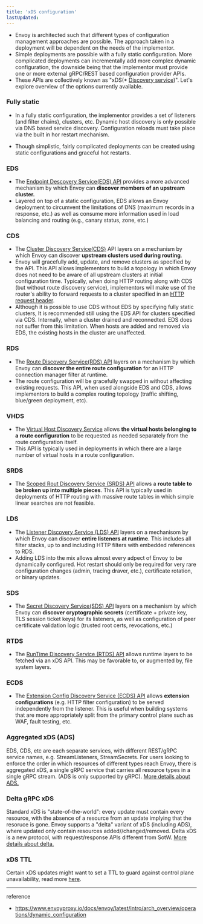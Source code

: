 ```yaml
---
title: 'xDS configuration'
lastUpdated: 
---
```


- Envoy is architected such that different types of configuration management approaches are possible. The approach taken in a deployment will be dependent on the needs of the implementor.
- Simple deployments are possible with a fully static configuration. More complicated deployments can incrementally add more complex dynamic configuration, the downside being that the implementor must provide one or more external gRPC/REST based configuration provider APIs.
- These APIs are collectively known as "xDS(* [Discovery service](https://www.envoyproxy.io/docs/envoy/latest/intro/arch_overview/upstream/service_discovery#arch-overview-service-discovery))". Let's explore overview of the options currently available.

### Fully static

- In a fully static configuration, the implementor provides a set of listeners (and filter chains), clusters, etc. Dynamic host discovery is only possible via DNS based service discovery. Configuration reloads must take place via the built in hor restart mechanism.

- Though simplistic, fairly complicated deployments can be created using static configurations and graceful hot restarts.

### EDS

- The [Endpoint Descovery Service(EDS) API](https://www.envoyproxy.io/docs/envoy/latest/intro/arch_overview/upstream/service_discovery#arch-overview-service-discovery-types-eds) provides a more advanced mechanism by which Envoy can **discover members of an upstream cluster.**
- Layered on top of a static configuration, EDS allows an Envoy deployment to circumvent the limitations of DNS (maximum records in a response, etc.) as well as consume more information used in load balancing and routing (e.g., canary status, zone, etc.)

### CDS

- The [Cluster Discovery Service(CDS)](https://www.envoyproxy.io/docs/envoy/latest/configuration/upstream/cluster_manager/cds#config-cluster-manager-cds) API layers on a mechanism by which Envoy can discover **upstream clusters used during routing**.
- Envoy will gracefully add, update, and remove clusters as specified by the API. This API allows implementors to build a topology in which Envoy does not need to be aware of all upstream clusters at initial configuration time. Typically, when doing HTTP routing along with CDS (but without route discovery service), implementors will make use of the router's ability to forward requests to a cluster specified in an [HTTP request header](https://www.envoyproxy.io/docs/envoy/latest/api-v3/config/route/v3/route_components.proto#envoy-v3-api-field-config-route-v3-routeaction-cluster-header).
- Although it is possible to use CDS without EDS by specifying fully static clusters, It is recommended still using the EDS API for clusters specified via CDS. Internally, when a cluster drained and reconnedted. EDS does not suffer from this limitation. When hosts are added and removed via EDS, the existing hosts in the cluster are unaffected.

### RDS

- The [Route Discovery Service(RDS) API](https://www.envoyproxy.io/docs/envoy/latest/configuration/http/http_conn_man/rds#config-http-conn-man-rds) layers on a mechanism by which Envoy can **discover the entire route configuration** for an HTTP connection manager filter at runtime.
- The route configuration will be gracefully swapped in without affecting existing requests. This API, when used alongside EDS and CDS, allows implementors to build a complex routing topology (traffic shifting, blue/green deployment, etc).

### VHDS

- The [Virtual Host Discovery Service](https://www.envoyproxy.io/docs/envoy/latest/configuration/http/http_conn_man/vhds#config-http-conn-man-vhds) allows **the virtual hosts belonging to a route configuration** to be requested as needed separately from the route configuration itself.
- This API is typically used in deployments in which there are a large number of virtual hosts in a route configuration.

### SRDS

- The [Scoped Rout Discovery Service (SRDS) API](https://www.envoyproxy.io/docs/envoy/latest/intro/arch_overview/http/http_routing#arch-overview-http-routing-route-scope) allows a **route table to be broken up into multiple pieces**. This API is typically used in deployments of HTTP routing with massive route tables in which simple linear searches are not feasible.

### LDS

- The [Listener Discovery Service (LDS) API](https://www.envoyproxy.io/docs/envoy/latest/configuration/listeners/lds#config-listeners-lds) layers on a mechanisom by which Envoy can discover **entire listeners at runtime**. This includes all filter stacks, up to and including HTTP filters with embedded references to RDS.
- Adding LDS into the mix allows almost every adpect of Envoy to be dynamically configured. Hot restart should only be required for very rare configuration changes (admin, tracing draver, etc.), certificate rotation, or binary updates.

### SDS

- The [Secret Discovery Service(SDS) API](https://www.envoyproxy.io/docs/envoy/latest/configuration/security/secret#config-secret-discovery-service) layers on a mechanism by which Envoy can **discover cryptographic secrets** (certificate + private key, TLS session ticket keys) for its listeners, as well as configuration of peer certificate validation logic (trusted root certs, revocations, etc.)

### RTDS

- The [RunTime Discovery Service (RTDS) API](https://www.envoyproxy.io/docs/envoy/latest/configuration/operations/runtime#config-runtime-rtds) allows runtime layers to be fetched via an xDS API. This may be favorable to, or augmented by, file system layers.

### ECDS

- The [Extension Config Discovery Service (ECDS) API](https://www.envoyproxy.io/docs/envoy/latest/configuration/overview/extension#config-overview-extension-discovery) allows **extension configurations** (e.g. HTTP filter configuration) to be served independently from the listener. This is useful when building systems that are more appropriately split from the primary control plane such as WAF, fault testing, etc.

### Aggregated xDS (ADS)

EDS, CDS, etc are each separate services, with different REST/gRPC service names, e.g. StreamListeners, StreamSecrets. For users looking to enforce the order in which resources of different types reach Envoy, there is aggregated xDS, a single gRPC service that carries all resource types in a single gRPC stream. (ADS is only supported by gRPC). [More details about ADS.](https://www.envoyproxy.io/docs/envoy/latest/configuration/overview/xds_api#config-overview-ads)

### Delta gRPC xDS

Standard xDS is "state-of-the-world": every update must contain every resource, with the absence of a resource from an update implying that the resoruce is gone. Envoy supports a "delta" variant of xDS (including ADS), where updated only contain resources added//changed/removed. Delta xDS is a new protocol, with request/response APIs different from SotW. [More details about delta.](https://www.envoyproxy.io/docs/envoy/latest/configuration/overview/xds_api#config-overview-delta)

### xDS TTL
Certain xDS updates might want to set a TTL to guard against control plane unavailability, read more [here](https://www.envoyproxy.io/docs/envoy/latest/configuration/overview/xds_api#config-overview-ttl).

---
reference
- https://www.envoyproxy.io/docs/envoy/latest/intro/arch_overview/operations/dynamic_configuration